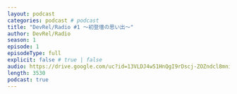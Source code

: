```yaml
---
layout: podcast
categories: podcast # podcast
title: "DevRel/Radio #1 〜初登壇の思い出〜"
author: DevRel/Radio
season: 1
episode: 1
episodeType: full
explicit: false # true | false
audio: https://drive.google.com/uc?id=13VLDJ4w51HnQgI9rDscj-ZOZndcl8mni
length: 3530
podcast: true
---
```

